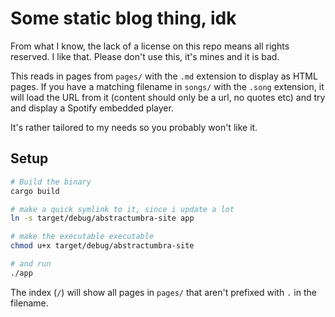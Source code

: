 # Some static blog thing, idk

From what I know, the lack of a license on this repo means all rights reserved.
I like that. Please don't use this, it's mines and it is bad.

This reads in pages from `pages/` with the `.md` extension to display as HTML pages.
If you have a matching filename in `songs/` with the `.song` extension, it will load the URL from it (content should only be a url, no quotes etc) and try and display a Spotify embedded player.

It's rather tailored to my needs so you probably won't like it.

## Setup

```sh
# Build the binary
cargo build

# make a quick symlink to it, since i update a lot
ln -s target/debug/abstractumbra-site app

# make the executable executable
chmod u+x target/debug/abstractumbra-site

# and run
./app
```

The index (`/`) will show all pages in `pages/` that aren't prefixed with `.` in the filename.
